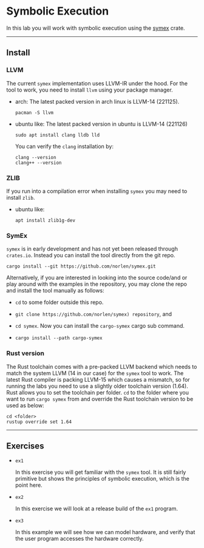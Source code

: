 # Symbolic Execution

In this lab you will work with symbolic execution using the [symex](https://github.com/norlen/symex) crate. 

---

## Install

### LLVM

The current `symex` implementation uses LLVM-IR under the hood. For the tool to work, you need to install `llvm` using your package manager.

- arch: The latest packed version in arch linux is LLVM-14 (221125).
  ```shell
  pacman -S llvm
  ```

- ubuntu like: The latest packed version in ubuntu is LLVM-14 (221126)
  ```shell
  sudo apt install clang lldb lld
  ```

  You can verify the `clang` installation by:

  ```shell
  clang --version
  clang++ --version
  ```

### ZLIB

If you run into a compilation error when installing `symex` you may need to install `zlib`.

- ubuntu like: 

  ```shell
  apt install zlib1g-dev
  ```

### SymEx
`symex` is in early development and has not yet been released through `crates.io`. Instead you can install the tool directly from the git repo.

```shell
cargo install --git https://github.com/norlen/symex.git
```

Alternatively, if you are interested in looking into the source code/and or play around with the examples in the repository, you may clone the repo and install the tool manually as follows:

- `cd` to some folder outside this repo. 
  
- `git clone https://github.com/norlen/symex) repository`, and 

- `cd symex`. Now you can install the `cargo-symex` cargo sub command. 

- `cargo install --path cargo-symex` 



### Rust version

The Rust toolchain comes with a pre-packed LLVM backend which needs to match the system LLVM (14 in our case) for the `symex` tool to work. The latest Rust compiler is packing LLVM-15 which causes a mismatch, so for running the labs you need to use a slightly older toolchain version (1.64). Rust allows you to set the toolchain per folder. `cd` to the folder where you want to run `cargo symex` from and override the Rust toolchain version to be used as below:

```shell
cd <folder>
rustup override set 1.64
```
---

## Exercises

- `ex1` 

  In this exercise you will get familiar with the `symex` tool. It is still fairly primitive but shows the principles of symbolic execution, which is the point here.

- `ex2`

  In this exercise we will look at a release build of the `ex1` program. 

- `ex3`
  
  In this example we will see how we can model hardware, and verify that the user program accesses the hardware correctly.